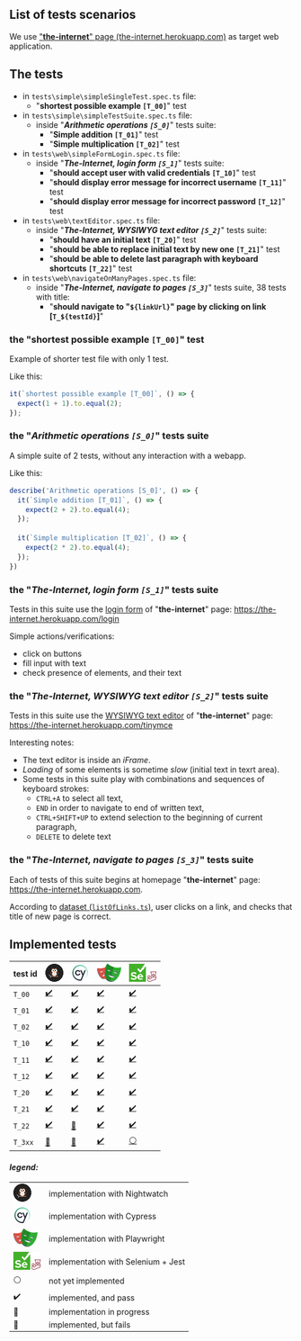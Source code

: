 ## List of tests scenarios

We use  ["**the-internet**" page (the-internet.herokuapp.com)](https://the-internet.herokuapp.com) as target web application.


## The tests

- in `tests\simple\simpleSingleTest.spec.ts` file:
  - "**shortest possible example `[T_00]`**" test
- in `tests\simple\simpleTestSuite.spec.ts` file:
  - inside "_**Arithmetic operations `[S_0]`**_" tests suite:
    - "**Simple addition `[T_01]`**" test
    - "**Simple multiplication `[T_02]`**" test
- in `tests\web\simpleFormLogin.spec.ts` file:
  - inside "_**The-Internet, login form `[S_1]`**_" tests suite:
    - "**should accept user with valid credentials `[T_10]`**" test
    - "**should display error message for incorrect username `[T_11]`**" test
    - "**should display error message for incorrect password `[T_12]`**" test
- in `tests\web\textEditor.spec.ts` file:
  - inside "_**The-Internet, WYSIWYG text editor `[S_2]`**_" tests suite:
    - "**should have an initial text `[T_20]`**" test
    - "**should be able to replace initial text by new one `[T_21]`**" test
    - "**should be able to delete last paragraph with keyboard shortcuts `[T_22]`**" test
- in `tests\web\navigateOnManyPages.spec.ts` file:
  - inside "_**The-Internet, navigate to pages `[S_3]`**_" tests suite, 38 tests with title:
    - "**should navigate to "`${linkUrl}`" page by clicking on link [`T_${testId}`]**"

### the "**shortest possible example `[T_00]`**" test

Example of shorter test file with only 1 test.

Like this: 

```javascript
it(`shortest possible example [T_00]`, () => {
  expect(1 + 1).to.equal(2);
});
```

### the "_**Arithmetic operations `[S_0]`**_" tests suite

A simple suite of 2 tests, without any interaction with a webapp.

Like this: 

```javascript
describe('Arithmetic operations [S_0]', () => {
  it(`Simple addition [T_01]`, () => {
    expect(2 + 2).to.equal(4);
  });

  it(`Simple multiplication [T_02]`, () => {
    expect(2 * 2).to.equal(4);
  });
})
```

### the "_**The-Internet, login form `[S_1]`**_" tests suite

Tests in this suite use the [login form](https://the-internet.herokuapp.com/login) of "**the-internet**" page: https://the-internet.herokuapp.com/login

Simple actions/verifications:
- click on buttons
- fill input with  text
- check presence of elements, and their text 

### the "_**The-Internet, WYSIWYG text editor `[S_2]`**_" tests suite

Tests in this suite use the [WYSIWYG text editor](https://the-internet.herokuapp.com/tinymce) of  "**the-internet**" page: https://the-internet.herokuapp.com/tinymce

Interesting notes: 
- The text editor is inside an *iFrame*.
- *Loading* of some elements is sometime *slow* (initial text in texrt area).
- Some tests in this suite play with combinations and sequences of keyboard strokes:
  - `CTRL+A` to select all text, 
  - `END` in order to navigate to end of written text,
  - `CTRL+SHIFT+UP` to extend selection to the beginning of current paragraph,
  - `DELETE` to delete text

### the "_**The-Internet, navigate to pages `[S_3]`**_" tests suite

Each of tests of this suite begins at homepage "**the-internet**" page: https://the-internet.herokuapp.com.

According to [dataset (`listOfLinks.ts`)](./listOfLinks.ts), user clicks on a link, and checks that title of new page is correct. 




## Implemented tests

    
| test id | ![Nw](../doc/nw-icon.png)                                    | ![Cypress](../doc/cy-icon.png)                              | ![Pw](../doc/pw-icon.png)                                    | ![Se+Je](../doc/se-js-icon.png)                                 |
| ------- | ------------------------------------------------------------ | ----------------------------------------------------------- | ------------------------------------------------------------ | --------------------------------------------------------------- |
| `T_00`  | [✔️](./with-nightwatch/tests/simple/simpleSingleTest.spec.ts) | [✔️](./with-cypressio/tests/simple/simpleSingleTest.spec.ts) | [✔️](./with-playwright/tests/simple/simpleSingleTest.spec.ts) | [✔️](./with-selenium-jest/tests/simple/simpleSingleTest.spec.ts) |
| `T_01`  | [✔️](./with-nightwatch/tests/simple/simpleTestSuite.spec.ts)  | [✔️](./with-cypressio/tests/simple/simpleTestSuite.spec.ts)  | [✔️](./with-playwright/tests/simple/simpleTestSuite.spec.ts)  | [✔️](./with-selenium-jest/tests/simple/simpleTestSuite.spec.ts)  |
| `T_02`  | [✔️](./with-nightwatch/tests/simple/simpleTestSuite.spec.ts)  | [✔️](./with-cypressio/tests/simple/simpleTestSuite.spec.ts)  | [✔️](./with-playwright/tests/simple/simpleTestSuite.spec.ts)  | [✔️](./with-selenium-jest/tests/simple/simpleTestSuite.spec.ts)  |
| `T_10`  | [✔️](./with-nightwatch/tests/web/simpleFormLogin.spec.ts)     | [✔️](./with-cypressio/tests/web/simpleFormLogin.spec.ts)     | [✔️](./with-playwright/tests/web/simpleFormLogin.spec.ts)     | [✔️](./with-selenium-jest/tests/web/simpleFormLogin.spec.ts)     |
| `T_11`  | [✔️](./with-nightwatch/tests/web/simpleFormLogin.spec.ts)     | [✔️](./with-cypressio/tests/web/simpleFormLogin.spec.ts)     | [✔️](./with-playwright/tests/web/simpleFormLogin.spec.ts)     | [✔️](./with-selenium-jest/tests/web/simpleFormLogin.spec.ts)     |
| `T_12`  | [✔️](./with-nightwatch/tests/web/simpleFormLogin.spec.ts)     | [✔️](./with-cypressio/tests/web/simpleFormLogin.spec.ts)     | [✔️](./with-playwright/tests/web/simpleFormLogin.spec.ts)     | [✔️](./with-selenium-jest/tests/web/simpleFormLogin.spec.ts)     |
| `T_20`  | [✔️](./with-nightwatch/tests/web/textEditor.spec.ts)          | [✔️](./with-cypressio/tests/web/textEditor.spec.ts)          | [✔️](./with-playwright/tests/web/textEditor.spec.ts)          | [✔️](./with-selenium-jest/tests/web/textEditor.spec.ts)          |
| `T_21`  | [✔️](./with-nightwatch/tests/web/textEditor.spec.ts)          | [✔️](./with-cypressio/tests/web/textEditor.spec.ts)          | [✔️](./with-playwright/tests/web/textEditor.spec.ts)          | [✔️](./with-selenium-jest/tests/web/textEditor.spec.ts)          |
| `T_22`  | [✔️](./with-nightwatch/tests/web/textEditor.spec.ts)          | [🚨](./with-cypressio/tests/web/textEditor.spec.ts)          | [✔️](./with-playwright/tests/web/textEditor.spec.ts)          | [✔️](./with-selenium-jest/tests/web/textEditor.spec.ts)          |
| `T_3xx` | [🚧](./with-nightwatch/tests/web/navigateOnManyPages.spec.ts) | [🚧](./with-cypressio/tests/web/navigateOnManyPages.spec.ts) | [✔️](./with-playwright/tests/web/navigateOnManyPages.spec.ts) | [⚪](./with-selenium-jest/tests/web/navigateOnManyPages.spec.ts) |
#### *legend:*

|                                 |                                     |
| ------------------------------- | ----------------------------------- |
| ![Nw](../doc/nw-icon.png)       | implementation with Nightwatch      |
| ![Cy](../doc/cy-icon.png)       | implementation with Cypress         |
| ![Pw](../doc/pw-icon.png)       | implementation with Playwright      |
| ![Se+Je](../doc/se-js-icon.png) | implementation with Selenium + Jest |
| ⚪                               | not yet implemented                 |
| ✔️                               | implemented, and pass               |
| 🚧                               | implementation in progress              |
| 🚨                               | implemented, but fails              |
